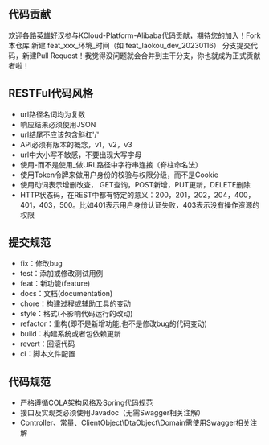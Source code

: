 ## 代码贡献
欢迎各路英雄好汉参与KCloud-Platform-Alibaba代码贡献，期待您的加入！Fork本仓库 新建 feat_xxx_环境_时间（如 feat_laokou_dev_20230116） 分支提交代码，新建Pull Request！我觉得没问题就会合并到主干分支，你也就成为正式贡献者啦！    

## RESTFul代码风格
- url路径名词均为复数
- 响应结果必须使用JSON
- url结尾不应该包含斜杠'/'
- API必须有版本的概念，v1，v2，v3
- url中大小写不敏感，不要出现大写字母
- 使用-而不是使用_做URL路径中字符串连接（脊柱命名法）
- 使用Token令牌来做用户身份的校验与权限分级，而不是Cookie
- 使用动词表示增删改查， GET查询，POST新增，PUT更新，DELETE删除
- HTTP状态码，在REST中都有特定的意义：200，201，202，204，400，401，403，500。比如401表示用户身份认证失败，403表示没有操作资源的权限

## 提交规范
- fix：修改bug
- test：添加或修改测试用例
- feat：新功能(feature)
- docs：文档(documentation)
- chore：构建过程或辅助工具的变动
- style：格式(不影响代码运行的改动)
- refactor：重构(即不是新增功能,也不是修改bug的代码变动)
- build：构建系统或者包依赖更新
- revert：回滚代码
- ci：脚本文件配置

## 代码规范
- 严格遵循COLA架构风格及Spring代码规范
- 接口及实现类必须使用Javadoc（无需Swagger相关注解）
- Controller、常量、ClientObject\DtaObject\Domain需使用Swagger相关注解
